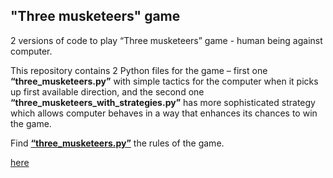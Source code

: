 <html>
    <h2>"Three musketeers" game </h2>
    <p>2 versions of code to play “Three musketeers” game - human being against computer.</p>
    <p>This repository contains 2 Python files for the game – first one <b>“three_musketeers.py”</b> with simple tactics for the computer when it picks up first available direction, and the second one <b>“three_musketeers_with_strategies.py”</b> has more sophisticated strategy which allows computer behaves in a way that enhances its chances to win the game.</p>
    <p>Find <a href="https://github.com/yivash/3-musketeers-game_Python/blob/master/three_musketeers.py"><b>“three_musketeers.py”</b></a> the rules of the game.</p>
    <p><a href="http://en.wikipedia.org/wiki/Three_Musketeers_%28game%29">here</a></p>
</html>
